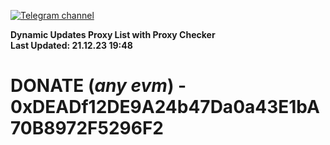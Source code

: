 [![Telegram channel](https://img.shields.io/endpoint?url=https://runkit.io/damiankrawczyk/telegram-badge/branches/master?url=https://t.me/n4z4v0d)](https://t.me/n4z4v0d) 

**Dynamic Updates Proxy List with Proxy Checker**  
**Last Updated: 21.12.23 19:48**

# DONATE (_any evm_) - 0xDEADf12DE9A24b47Da0a43E1bA70B8972F5296F2
